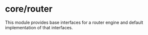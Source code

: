 # core/router

This module provides base interfaces for a router engine and default implementation of that interfaces.
